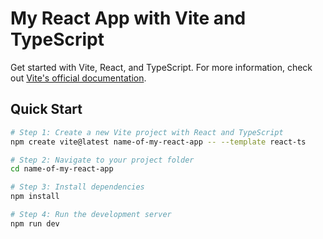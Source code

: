 # My React App with Vite and TypeScript

Get started with Vite, React, and TypeScript. For more information, check out [Vite's official documentation](https://vitejs.dev/).

## Quick Start

```bash
# Step 1: Create a new Vite project with React and TypeScript
npm create vite@latest name-of-my-react-app -- --template react-ts

# Step 2: Navigate to your project folder
cd name-of-my-react-app

# Step 3: Install dependencies
npm install

# Step 4: Run the development server
npm run dev

